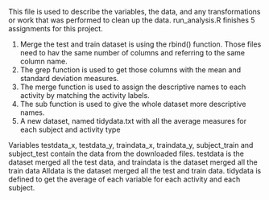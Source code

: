 This file is used to describe the variables, the data, and any transformations or work that was performed to clean up the data.
run_analysis.R finishes 5 assignments for this project.</p>

1. Merge the test and train dataset is using the rbind() function. Those files need to hav the same number of columns and referring to the same column name.
2. The grep function is used to get those columns with the mean and standard deviation measures.
3. The merge function is used to assign the descriptive names to each activity by matching the activity labels.
4. The sub function is used to give the whole dataset more descriptive names.
5. A new dataset, named tidydata.txt with all the average measures for each subject and activity type

Variables
testdata_x, testdata_y, traindata_x, traindata_y, subject_train and subject_test contain the data from the downloaded files.
testdata is the dataset merged all the test data, and traindata is the dataset merged all the train data
Alldata is the dataset merged all the test and train data.
tidydata is defined to get the average of each variable for each activity and each subject.